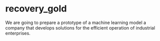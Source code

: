 # recovery_gold
We are going to prepare a prototype of a machine learning model a company that develops solutions for the efficient operation of industrial enterprises.
